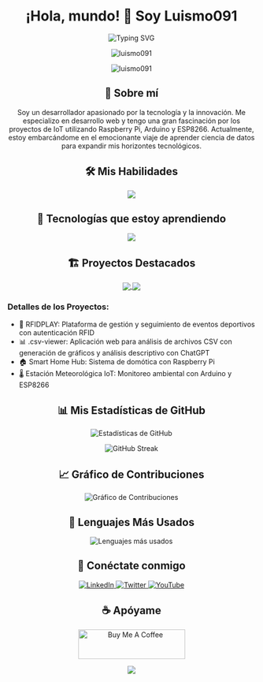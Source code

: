 <h1 align="center">¡Hola, mundo! 👋 Soy Luismo091</h1>
<p align="center"> <img
        src="https://readme-typing-svg.herokuapp.com?font=Fira+Code&pause=1000&color=2E9FD1&center=true&vCenter=true&width=435&lines=Desarrollador+Full+Stack;Entusiasta+de+IoT;Aprendiz+de+Ciencia+de+Datos;Creador+de+Proyectos+Innovadores"
        alt="Typing SVG" /> </p>
<p align="center"> <img
        src="https://komarev.com/ghpvc/?username=luismo091&label=Visitas%20al%20perfil&color=0e75b6&style=flat"
        alt="luismo091" /> </p>
<p align="center"> <img
        src="https://github-profile-trophy.vercel.app/?username=luismo091&theme=darkhub&no-frame=true&row=1&column=7"
        alt="luismo091" /> </p>
<h2 align="center">🚀 Sobre mí</h2>
<p align="center"> Soy un desarrollador apasionado por la tecnología y la innovación. Me especializo en desarrollo web y
    tengo una gran fascinación por los proyectos de IoT utilizando Raspberry Pi, Arduino y ESP8266. Actualmente, estoy
    embarcándome en el emocionante viaje de aprender ciencia de datos para expandir mis horizontes tecnológicos. </p>
<h2 align="center">🛠️ Mis Habilidades</h2>
<p align="center"> <img
        src="https://skillicons.dev/icons?i=html,css,js,php,python,cpp,arduino,raspberrypi,react,nextjs,vue,mongodb,mysql,aws&perline=7" />
</p>
<h2 align="center">🔧 Tecnologías que estoy aprendiendo</h2>
<p align="center"> <img src="https://skillicons.dev/icons?i=tensorflow,pytorch,azure,jupyter&perline=4" /> </p>
<h2 align="center">🏗️ Proyectos Destacados</h2>

<p align="center">
    <a href="https://github.com/Luismo091/RFIDPLAY">
        <img align="center"
            src="https://github-readme-stats.vercel.app/api/pin/?username=Luismo091&repo=RFIDPLAY&theme=radical" />
    </a>
    <a href="https://github.com/Luismo091/.csv-iewer">
        <img align="center"
            src="https://github-readme-stats.vercel.app/api/pin/?username=Luismo091&repo=.csv-iewer&theme=radical" />
    </a>
</p>

<h3 align="left">Detalles de los Proyectos:</h3>
<ul>
    <li>🏅 RFIDPLAY: Plataforma de gestión y seguimiento de eventos deportivos con autenticación RFID</li>
    <li>📊 .csv-viewer: Aplicación web para análisis de archivos CSV con generación de gráficos y análisis descriptivo
        con ChatGPT</li>
    <li>🏠 Smart Home Hub: Sistema de domótica con Raspberry Pi</li>
    <li>🌡️ Estación Meteorológica IoT: Monitoreo ambiental con Arduino y ESP8266</li>
</ul>
<h2 align="center">📊 Mis Estadísticas de GitHub</h2>
<p align="center"> <img
        src="https://github-readme-stats.vercel.app/api?username=luismo091&show_icons=true&theme=radical"
        alt="Estadísticas de GitHub" /> </p>
<p align="center"> <img src="https://github-readme-streak-stats.herokuapp.com/?user=luismo091&theme=radical"
        alt="GitHub Streak" /> </p>
<h2 align="center">📈 Gráfico de Contribuciones</h2>
<p align="center"> <img src="https://github-readme-activity-graph.vercel.app/graph?username=luismo091&theme=react-dark"
        alt="Gráfico de Contribuciones" /> </p>
<h2 align="center">🌟 Lenguajes Más Usados</h2>
<p align="center"> <img
        src="https://github-readme-stats.vercel.app/api/top-langs/?username=luismo091&layout=compact&theme=radical"
        alt="Lenguajes más usados" /> </p>
<h2 align="center">🤝 Conéctate conmigo</h2>
<p align="center"> <a href="https://linkedin.com/in/tu-perfil-linkedin" target="_blank"> <img
            src="https://img.shields.io/badge/LinkedIn-0077B5?style=for-the-badge&logo=linkedin&logoColor=white"
            alt="LinkedIn" /> </a> <a href="https://twitter.com/tu-perfil-twitter" target="_blank"> <img
            src="https://img.shields.io/badge/Twitter-1DA1F2?style=for-the-badge&logo=twitter&logoColor=white"
            alt="Twitter" /> </a> <a href="https://www.youtube.com/channel/tu-canal-youtube" target="_blank"> <img
            src="https://img.shields.io/badge/YouTube-FF0000?style=for-the-badge&logo=youtube&logoColor=white"
            alt="YouTube" /> </a> </p>
<h2 align="center">☕ Apóyame</h2>
<p align="center"> <a href="https://www.buymeacoffee.com/tuusuario" target="_blank"> <img
            src="https://cdn.buymeacoffee.com/buttons/v2/default-yellow.png" alt="Buy Me A Coffee" height="60px"
            width="217px" /> </a> </p>
<p align="center"> <img
        src="https://capsule-render.vercel.app/api?type=waving&color=gradient&height=100&section=footer" /> </p>
